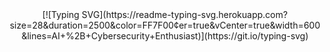 <div align="center">
[![Typing SVG](https://readme-typing-svg.herokuapp.com?size=28&duration=2500&color=FF7F00&center=true&vCenter=true&width=600&lines=AI+%2B+Cybersecurity+Enthusiast)](https://git.io/typing-svg)
</div>
<!--
**UnaverageDeveloper/unaveragedeveloper** is a ✨ _special_ ✨ repository because its `README.md` (this file) appears on your GitHub profile.

Here are some ideas to get you started:

- 🔭 I’m currently working on ...
- 🌱 I’m currently learning ...
- 👯 I’m looking to collaborate on ...
- 🤔 I’m looking for help with ...
- 💬 Ask me about ...
- 📫 How to reach me: ...
- 😄 Pronouns: ...
- ⚡ Fun fact: ...
-->
